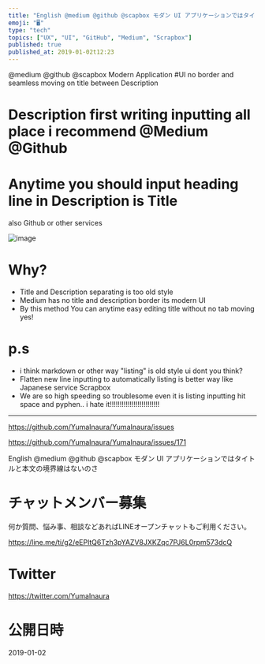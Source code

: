 ```yaml
---
title: "English @medium @github @scapbox モダン UI アプリケーションではタイトルと本文の境界線はないのさ"
emoji: "🖥"
type: "tech"
topics: ["UX", "UI", "GitHub", "Medium", "Scrapbox"]
published: true
published_at: 2019-01-02t12:23
---
```


@medium @github @scapbox Modern Application #UI no border and seamless moving on title between Description 

# Description first writing inputting all place i recommend @Medium @Github 

# Anytime you should input heading line in Description is Title

also Github or other services

![image](https://user-images.githubusercontent.com/13635059/50579472-920a4b00-0e88-11e9-8d17-2e14c7ce2b99.png)

# Why?

- Title and Description separating is too old style
- Medium has no title and description border its modern UI
- By this method You can anytime easy editing title without no tab moving yes!

# p.s

- i think markdown or other way "listing" is old style ui dont you think?
- Flatten new line inputting to automatically listing is better way like Japanese service Scrapbox
- We are so high speeding so troublesome even it is listing inputting hit space and pyphen.. i hate it!!!!!!!!!!!!!!!!!!!!!!!!!


---

https://github.com/YumaInaura/YumaInaura/issues

https://github.com/YumaInaura/YumaInaura/issues/171

English @medium @github @scapbox モダン UI アプリケーションではタイトルと本文の境界線はないのさ








<!-- Update From Qiita API -->

# チャットメンバー募集


何か質問、悩み事、相談などあればLINEオープンチャットもご利用ください。

https://line.me/ti/g2/eEPltQ6Tzh3pYAZV8JXKZqc7PJ6L0rpm573dcQ





# Twitter


https://twitter.com/YumaInaura


<!-- Update From Qiita API -->



# 公開日時

2019-01-02

